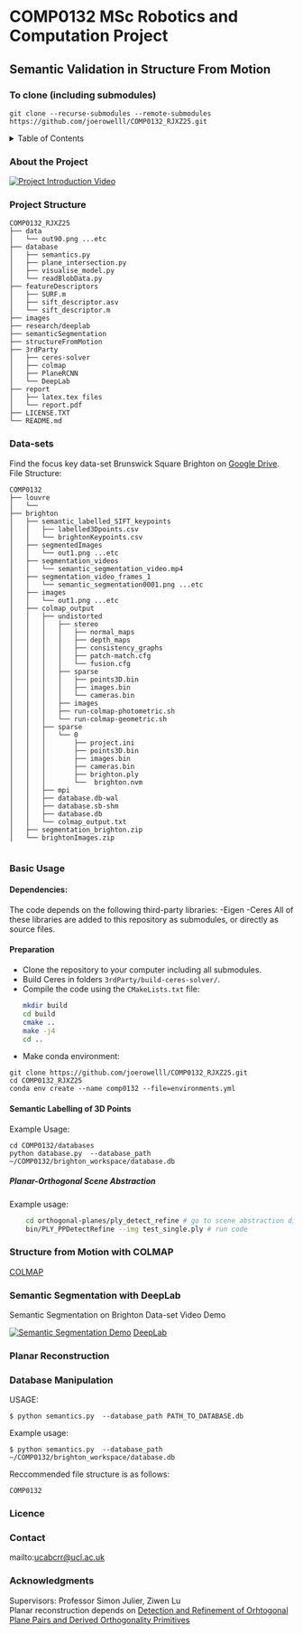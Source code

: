 # COMP0132 MSc Robotics and Computation Project
## Semantic Validation in Structure From Motion
### To clone (including submodules)
```
git clone --recurse-submodules --remote-submodules https://github.com/joerowelll/COMP0132_RJXZ25.git

```
<!-- TABLE OF CONTENTS -->
<details>
  <summary>Table of Contents</summary>
  <ol>
    <li><a href="#about-the-project">About The Project</a>
    <li><a href="#project-structure">Project Structure</a></li>
    <li><a href="#data-sets">Data-sets</a>
    <li><a href="#basic-usage">Basic Usage</a>
    <li><a href="#structure-from-motion-with-colmap">Structure from Motion with COLMAP</a></li>
    <li><a href="#semantic-segmentation-with-deeplab">Semantic Segmentation with DeepLab</a></li>
    <li><a href="#planar-reconstruction">Planar Reconstruction</a></li>
    <li><a href="#database-manipulation">Database Manipulation</a></li>
    <li><a href="#license">License</a></li>
    <li><a href="#contact">Contact</a></li>
    <li><a href="#acknowledgments">Acknowledgments</a></li>
  </ol>
</details>


### About the Project
[![Project Introduction Video](https://github.com/joerowelll/COMP0132/blob/main/images/thumbnail.jpeg)](https://www.youtube.com/watch?v=hrHsb8gOGck&t=5s)
### Project Structure
```
COMP0132_RJXZ25
├── data
│   └── out90.png ...etc
├── database
│   ├── semantics.py
│   ├── plane_intersection.py
│   ├── visualise_model.py
│   └── readBlobData.py
├── featureDescriptors
│   ├── SURF.m
│   ├── sift_descriptor.asv
│   └── sift_descriptor.m
├── images
├── research/deeplab
├── semanticSegmentation
├── structureFromMotion
├── 3rdParty
│   ├── ceres-solver
│   ├── colmap
│   ├── PlaneRCNN
│   └── DeepLab
├── report
│   ├── latex.tex files
│   └── report.pdf
├── LICENSE.TXT
└── README.md

```


### Data-sets 
Find the focus key data-set Brunswick Square Brighton on [Google Drive](https://drive.google.com/drive/folders/1CNxIw8gyTOldooBWsJqVdKNtusy9eF5a?usp=sharing).
File Structure:

```
COMP0132
├── louvre
│   └── 
├── brighton
│   ├── semantic_labelled_SIFT_keypoints
│   │   ├── labelled3Dpoints.csv
│   │   └── brightonKeypoints.csv
│   ├── segmentedImages
│   │   └── out1.png ...etc
│   ├── segmentation_videos
│   │   └── semantic_segmentation_video.mp4
│   ├── segmentation_video_frames_1
│   │   └── semantic_segmentation0001.png ...etc
│   ├── images
│   │   └── out1.png ...etc
│   ├── colmap_output
│   │   ├── undistorted
│   │   │   ├── stereo
│   │   │   │   ├── normal_maps
│   │   │   │   ├── depth_maps
│   │   │   │   ├── consistency_graphs
│   │   │   │   ├── patch-match.cfg
│   │   │   │   └── fusion.cfg
│   │   │   ├── sparse
│   │   │   │   ├── points3D.bin
│   │   │   │   ├── images.bin
│   │   │   │   └── cameras.bin
│   │   │   ├── images
│   │   │   ├── run-colmap-photometric.sh
│   │   │   └── run-colmap-geometric.sh
│   │   ├── sparse
│   │   │   └── 0
│   │   │       ├── project.ini
│   │   │       ├── points3D.bin
│   │   │       ├── images.bin
│   │   │       ├── cameras.bin
│   │   │       ├── brighton.ply
│   │   │       └──  brighton.nvm
│   │   ├── mpi
│   │   ├── database.db-wal
│   │   ├── database.sb-shm
│   │   ├── database.db
│   │   └── colmap_output.txt
│   ├── segmentation_brighton.zip
│   └── brightonImages.zip


```
### Basic Usage
#### Dependencies:

The code depends on the following third-party libraries:
-Eigen
-Ceres
All of these libraries are added to this repository as submodules, or directly as source files.

#### Preparation
- Clone the repository to your computer including all submodules.
- Build Ceres in folders `3rdParty/build-ceres-solver/`.
- Compile the code using the `CMakeLists.txt` file:
    ```bash
    mkdir build
    cd build
    cmake ..
    make -j4
    cd ..
    ```
- Make conda environment:
```
git clone https://github.com/joerowelll/COMP0132_RJXZ25.git
cd COMP0132_RJXZ25
conda env create --name comp0132 --file=environments.yml
```
#### Semantic Labelling of 3D Points
Example Usage:
```
cd COMP0132/databases
python database.py  --database_path ~/COMP0132/brighton_workspace/database.db
```
##### Planar-Orthogonal Scene Abstraction

Example usage:

```bash
    cd orthogonal-planes/ply_detect_refine # go to scene abstraction directory
    bin/PLY_PPDetectRefine --img test_single.ply # run code
```

### Structure from Motion with COLMAP
[COLMAP](https://colmap.github.io/)

### Semantic Segmentation with DeepLab
Semantic Segmentation on Brighton Data-set Video Demo

[![Semantic Segmentation Demo](https://github.com/joerowelll/COMP0132/blob/main/images/thumbnail2.png)](https://www.youtube.com/watch?v=UwfRyR7IwWU&t=55s)
[DeepLab](https://github.com/tensorflow/models/tree/master/research/deeplab) 

### Planar Reconstruction

### Database Manipulation 
USAGE:
```
$ python semantics.py  --database_path PATH_TO_DATABASE.db
```
Example usage:
```
$ python semantics.py  --database_path ~/COMP0132/brighton_workspace/database.db
```
Reccommended file structure is as follows:
```
COMP0132

```
### Licence

### Contact
mailto:ucabcrr@ucl.ac.uk
### Acknowledgments
Supervisors: Professor Simon Julier, Ziwen Lu \
Planar reconstruction depends on [Detection and Refinement of Orhtogonal Plane Pairs and Derived Orthogonality Primitives](https://github.com/c-sommer/orthogonal-planes)




